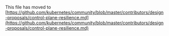 This file has moved to [https://github.com/kubernetes/community/blob/master/contributors/design-proposals/control-plane-resilience.md](https://github.com/kubernetes/community/blob/master/contributors/design-proposals/control-plane-resilience.md)
